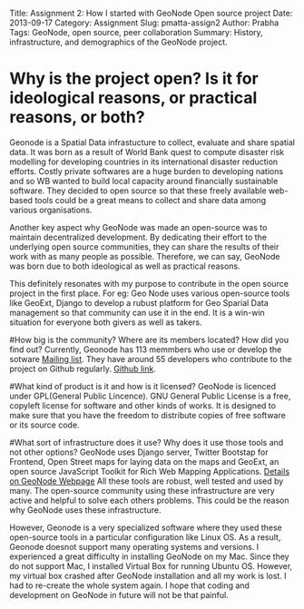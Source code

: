 Title: Assignment 2: How I started with GeoNode Open source project
Date: 2013-09-17
Category: Assignment
Slug: pmatta-assign2
Author: Prabha
Tags: GeoNode, open source, peer collaboration
Summary: History, infrastructure, and demographics of the GeoNode project.

# Why is the project open? Is it for ideological reasons, or practical reasons, or both?
Geonode is a Spatial Data infrastucture to collect, evaluate and share spatial data. It was born as a result of World Bank quest to compute disaster risk modelling for developing countries in its international disaster reduction efforts. Costly private softwares are a huge burden to developing nations and so WB wanted to build local capacity around financially sustainable software. They decided to open source so that these freely available web-based tools could be a great means to collect and share data among various organisations.

Another key aspect why GeoNode was made an open-source was to maintain decentralized development. By dedicating their effort to the underlying open source communities, they can share the results of their work with as many people as possible. Therefore, we can say,  GeoNode was born due to both ideological as well as practical reasons.

This definitely resonates with my purpose to contribute in the open source project in the first place.  For eg: Geo Node uses various open-source tools like GeoExt, Django to develop a rubust platform for Geo Sparial Data management so that community can use it in the end. It is a win-win situation for everyone both givers as well as takers.


#How big is the community? Where are its members located? How did you find out?
Currently, Geonode has 113 memmbers who use or develop the sotware [Mailing list](https://groups.google.com/a/opengeo.org/forum/#!members/geonode-dev). They have around 55 developers who contribute to the project on Github regularly. [Github link]( https://github.com/GeoNode/geonode/graphs/contributors). 


#What kind of product is it and how is it licensed?
GeoNode is licenced under GPL(General Public Lincence). GNU General Public License is a free, copyleft license for software and other kinds of works. It is designed to make sure that you have the freedom to distribute copies of free software or its source code.

#What sort of infrastructure does it use? Why does it use those tools and not other options?
GeoNode uses Django server, Twitter Bootstap for Frontend, Open Street maps for laying data on the maps and GeoExt, an open source JavaScript Toolkit for Rich Web Mapping Applications. [Details on GeoNode Webpage](http://geonode.org/dev_features.html) All these tools are robust, well tested and used by many. The open-source community using these infrastructure are very active and helpful to solve each others problems. This could be the reason why GeoNode uses these infrastructure.

However, Geonode is a very specialized software where they used these open-source tools in a particular configuration like Linux OS. As a result, Geonode doesnot support many operating systems and versions. I experienced a great difficulty in installing GeoNode on my Mac. Since they do not support Mac, I installed Virtual Box for running Ubuntu OS. However, my virtual box crashed after GeoNode installation and all my work is lost. I had to re-create the whole system again. I hope that coding and development on GeoNode in future will not be that painful. 

